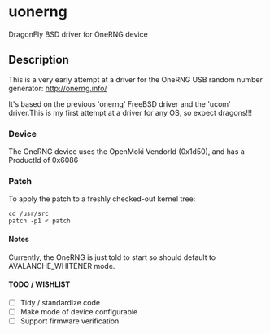 # uonerng
DragonFly BSD driver for OneRNG device

## Description
This is a very early attempt at a driver for the OneRNG USB random number
generator:
http://onerng.info/

It's based on the previous 'onerng' FreeBSD driver and the 'ucom' driver.This is
my first attempt at a driver for any OS, so expect dragons!!!

### Device
The OneRNG device uses the OpenMoki VendorId (0x1d50), and has a ProductId of
0x6086

### Patch
To apply the patch to a freshly checked-out kernel tree:
```
cd /usr/src
patch -p1 < patch
```

#### Notes
Currently, the OneRNG is just told to start so should default to
AVALANCHE_WHITENER mode.  

#### TODO / WISHLIST
- [ ] Tidy / standardize code
- [ ] Make mode of device configurable
- [ ] Support firmware verification
